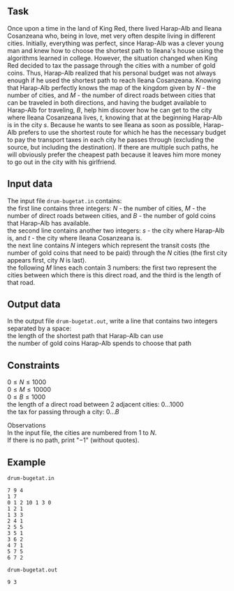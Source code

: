 ## Task

Once upon a time in the land of King Red, there lived Harap-Alb and Ileana Cosanzeana who, being in love, met very often despite living in different cities. Initially, everything was perfect, since Harap-Alb was a clever young man and knew how to choose the shortest path to Ileana's house using the algorithms learned in college. However, the situation changed when King Red decided to tax the passage through the cities with a number of gold coins. Thus, Harap-Alb realized that his personal budget was not always enough if he used the shortest path to reach Ileana Cosanzeana. Knowing that Harap-Alb perfectly knows the map of the kingdom given by $N$ - the number of cities, and $M$ - the number of direct roads between cities that can be traveled in both directions, and having the budget available to Harap-Alb for traveling, $B$, help him discover how he can get to the city where Ileana Cosanzeana lives, $t$, knowing that at the beginning Harap-Alb is in the city $s$. Because he wants to see Ileana as soon as possible, Harap-Alb prefers to use the shortest route for which he has the necessary budget to pay the transport taxes in each city he passes through (excluding the source, but including the destination). If there are multiple such paths, he will obviously prefer the cheapest path because it leaves him more money to go out in the city with his girlfriend.

## Input data

The input file `drum-bugetat.in` contains:  
the first line contains three integers: $N$ - the number of cities, $M$ - the number of direct roads between cities, and $B$ - the number of gold coins that Harap-Alb has available.  
the second line contains another two integers: $s$ - the city where Harap-Alb is, and $t$ - the city where Ileana Cosanzeana is.  
the next line contains $N$ integers which represent the transit costs (the number of gold coins that need to be paid) through the $N$ cities (the first city appears first, city $N$ is last).  
the following $M$ lines each contain 3 numbers: the first two represent the cities between which there is this direct road, and the third is the length of that road.

## Output data

In the output file `drum-bugetat.out`, write a line that contains two integers separated by a space:  
the length of the shortest path that Harap-Alb can use  
the number of gold coins Harap-Alb spends to choose that path

## Constraints

$0 \leq N \leq 1000$  
$0 \leq M \leq 10000$  
$0 \leq B \leq 1000$  
the length of a direct road between 2 adjacent cities: $0 \dots 1000$  
the tax for passing through a city: $0 \dots B$

Observations  
In the input file, the cities are numbered from $1$ to $N$.  
If there is no path, print "$-1$" (without quotes).

## Example

`drum-bugetat.in`
```
7 9 4  
1 7  
0 1 2 10 1 3 0  
1 2 1  
1 3 3  
2 4 1  
2 5 5  
3 5 1  
3 6 2  
4 7 1  
5 7 5  
6 7 2  
```

`drum-bugetat.out`
```
9 3
```